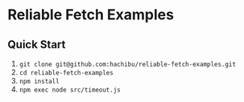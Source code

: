 # Reliable Fetch Examples

## Quick Start

1. `git clone git@github.com:hachibu/reliable-fetch-examples.git`
2. `cd reliable-fetch-examples`
3. `npm install`
4. `npm exec node src/timeout.js`
